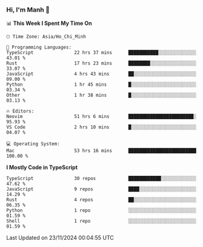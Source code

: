 ### Hi, I'm Manh 👋

<!--START_SECTION:waka-->
📊 **This Week I Spent My Time On** 

```text
🕑︎ Time Zone: Asia/Ho_Chi_Minh

💬 Programming Languages: 
TypeScript               22 hrs 37 mins      ███████████░░░░░░░░░░░░░░   43.01 % 
Rust                     17 hrs 23 mins      ████████░░░░░░░░░░░░░░░░░   33.07 % 
JavaScript               4 hrs 43 mins       ██░░░░░░░░░░░░░░░░░░░░░░░   09.00 % 
Python                   1 hr 45 mins        █░░░░░░░░░░░░░░░░░░░░░░░░   03.34 % 
Other                    1 hr 38 mins        █░░░░░░░░░░░░░░░░░░░░░░░░   03.13 % 

🔥 Editors: 
Neovim                   51 hrs 6 mins       ████████████████████████░   95.93 % 
VS Code                  2 hrs 10 mins       █░░░░░░░░░░░░░░░░░░░░░░░░   04.07 % 

💻 Operating System: 
Mac                      53 hrs 16 mins      █████████████████████████   100.00 % 
```

**I Mostly Code in TypeScript** 

```text
TypeScript               30 repos            ████████████░░░░░░░░░░░░░   47.62 % 
JavaScript               9 repos             ████░░░░░░░░░░░░░░░░░░░░░   14.29 % 
Rust                     4 repos             ██░░░░░░░░░░░░░░░░░░░░░░░   06.35 % 
Python                   1 repo              ░░░░░░░░░░░░░░░░░░░░░░░░░   01.59 % 
Shell                    1 repo              ░░░░░░░░░░░░░░░░░░░░░░░░░   01.59 % 
```




 Last Updated on 23/11/2024 00:04:55 UTC
<!--END_SECTION:waka-->
